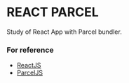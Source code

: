 # REACT PARCEL
Study of React App with Parcel bundler.

### For reference
- [ReactJS](https://pt-br.reactjs.org/)
- [ParcelJS](https://parceljs.org/)